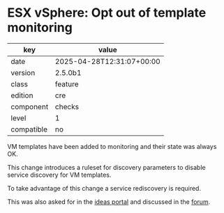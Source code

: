 [//]: # (werk v2)
# ESX vSphere: Opt out of template monitoring

key        | value
---------- | ---
date       | 2025-04-28T12:31:07+00:00
version    | 2.5.0b1
class      | feature
edition    | cre
component  | checks
level      | 1
compatible | no

VM templates have been added to monitoring and their state was always OK.

This change introduces a ruleset for discovery parameters to disable service discovery for VM templates.

To take advantage of this change a service rediscovery is required.

This was also asked for in the [ideas portal](https://ideas.checkmk.com/suggestions/448538/vmware-skip-vm-templates) and discussed in the [forum](https://forum.checkmk.com/t/query-vcenter-how-to-suppress-template-vms/20911/2).

